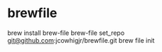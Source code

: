 # brewfile
brew install brew-file
brew-file set_repo git@github.com:jcowhigjr/brewfile.git
brew file init
